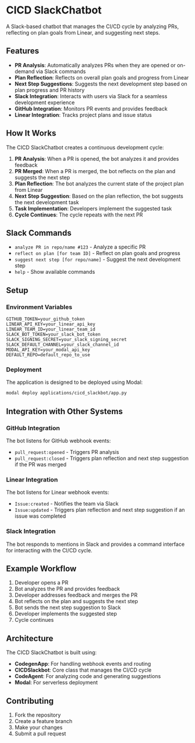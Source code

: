 # CICD SlackChatbot

A Slack-based chatbot that manages the CI/CD cycle by analyzing PRs, reflecting on plan goals from Linear, and suggesting next steps.

## Features

- **PR Analysis**: Automatically analyzes PRs when they are opened or on-demand via Slack commands
- **Plan Reflection**: Reflects on overall plan goals and progress from Linear
- **Next Step Suggestions**: Suggests the next development step based on plan progress and PR history
- **Slack Integration**: Interacts with users via Slack for a seamless development experience
- **GitHub Integration**: Monitors PR events and provides feedback
- **Linear Integration**: Tracks project plans and issue status

## How It Works

The CICD SlackChatbot creates a continuous development cycle:

1. **PR Analysis**: When a PR is opened, the bot analyzes it and provides feedback
2. **PR Merged**: When a PR is merged, the bot reflects on the plan and suggests the next step
3. **Plan Reflection**: The bot analyzes the current state of the project plan from Linear
4. **Next Step Suggestion**: Based on the plan reflection, the bot suggests the next development task
5. **Task Implementation**: Developers implement the suggested task
6. **Cycle Continues**: The cycle repeats with the next PR

## Slack Commands

- `analyze PR in repo/name #123` - Analyze a specific PR
- `reflect on plan [for team ID]` - Reflect on plan goals and progress
- `suggest next step [for repo/name]` - Suggest the next development step
- `help` - Show available commands

## Setup

### Environment Variables

```
GITHUB_TOKEN=your_github_token
LINEAR_API_KEY=your_linear_api_key
LINEAR_TEAM_ID=your_linear_team_id
SLACK_BOT_TOKEN=your_slack_bot_token
SLACK_SIGNING_SECRET=your_slack_signing_secret
SLACK_DEFAULT_CHANNEL=your_slack_channel_id
MODAL_API_KEY=your_modal_api_key
DEFAULT_REPO=default_repo_to_use
```

### Deployment

The application is designed to be deployed using Modal:

```bash
modal deploy applications/cicd_slackbot/app.py
```

## Integration with Other Systems

### GitHub Integration

The bot listens for GitHub webhook events:
- `pull_request:opened` - Triggers PR analysis
- `pull_request:closed` - Triggers plan reflection and next step suggestion if the PR was merged

### Linear Integration

The bot listens for Linear webhook events:
- `Issue:created` - Notifies the team via Slack
- `Issue:updated` - Triggers plan reflection and next step suggestion if an issue was completed

### Slack Integration

The bot responds to mentions in Slack and provides a command interface for interacting with the CI/CD cycle.

## Example Workflow

1. Developer opens a PR
2. Bot analyzes the PR and provides feedback
3. Developer addresses feedback and merges the PR
4. Bot reflects on the plan and suggests the next step
5. Bot sends the next step suggestion to Slack
6. Developer implements the suggested step
7. Cycle continues

## Architecture

The CICD SlackChatbot is built using:
- **CodegenApp**: For handling webhook events and routing
- **CICDSlackbot**: Core class that manages the CI/CD cycle
- **CodeAgent**: For analyzing code and generating suggestions
- **Modal**: For serverless deployment

## Contributing

1. Fork the repository
2. Create a feature branch
3. Make your changes
4. Submit a pull request